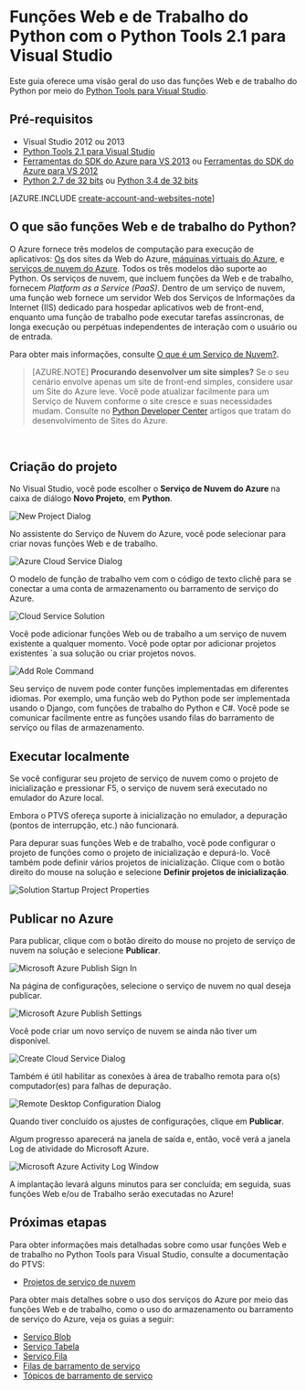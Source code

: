 <properties 
	pageTitle="Funções Web e de Trabalho do Python com o Python Tools 2.1 para Visual Studio" 
	description="Visão geral do uso do Python Tools para Visual Studio para criar serviços de nuvem do Azure, incluindo funções Web e de Trabalho." 
	services="" 
	documentationCenter="python" 
	authors="huguesv" 
	manager="wpickett" 
	editor=""/>

<tags 
	ms.service="cloud-services" 
	ms.workload="tbd" 
	ms.tgt_pltfrm="na" 
	ms.devlang="python" 
	ms.topic="article" 
	ms.date="02/09/2015" 
	ms.author="huvalo"/>




# Funções Web e de Trabalho do Python com o Python Tools 2.1 para Visual Studio

Este guia oferece uma visão geral do uso das funções Web e de trabalho do Python por meio do [Python Tools para Visual Studio][].

## Pré-requisitos

 - Visual Studio 2012 ou 2013
 - [Python Tools 2.1 para Visual Studio][]
 - [Ferramentas do SDK do Azure para VS 2013][] ou [Ferramentas do SDK do Azure para VS 2012][]
 - [Python 2.7 de 32 bits][] ou [Python 3.4 de 32 bits][]

[AZURE.INCLUDE [create-account-and-websites-note](../includes/create-account-and-websites-note.md)]

## O que são funções Web e de trabalho do Python?

O Azure fornece três modelos de computação para execução de aplicativos: [Os][sites da Web do modelo de execução] dos sites da Web do Azure, [máquinas virtuais do Azure][execução do modelo vms], e [serviços de nuvem do Azure][serviços de nuvem do modelo de execução]. Todos os três modelos dão suporte ao Python. Os serviços de nuvem, que incluem funções da Web e de trabalho, fornecem *Platform as a Service (PaaS)*. Dentro de um serviço de nuvem, uma função web fornece um servidor Web dos Serviços de Informações da Internet (IIS) dedicado para hospedar aplicativos web de front-end, enquanto uma função de trabalho pode executar tarefas assíncronas, de longa execução ou perpétuas independentes de interação com o usuário ou de entrada.

Para obter mais informações, consulte [O que é um Serviço de Nuvem?].

> [AZURE.NOTE] **Procurando desenvolver um site simples?**
Se o seu cenário envolve apenas um site de front-end simples, considere usar um Site do Azure leve. Você pode atualizar facilmente para um Serviço de Nuvem conforme o site cresce e suas necessidades mudam. Consulte no <a href="/pt-br/develop/python/">Python Developer Center</a> artigos que tratam do desenvolvimento de Sites do Azure.
<br />


## Criação do projeto

No Visual Studio, você pode escolher o **Serviço de Nuvem do Azure** na caixa de diálogo **Novo Projeto**, em **Python**. 

![New Project Dialog](./media/cloud-services-python-ptvs/new-project-cloud-service.png)

No assistente do Serviço de Nuvem do Azure, você pode selecionar para criar novas funções Web e de trabalho.

![Azure Cloud Service Dialog](./media/cloud-services-python-ptvs/new-service-wizard.png)

O modelo de função de trabalho vem com o código de texto clichê para se conectar a uma conta de armazenamento ou barramento de serviço do Azure.

![Cloud Service Solution](./media/cloud-services-python-ptvs/worker.png)

Você pode adicionar funções Web ou de trabalho a um serviço de nuvem existente a qualquer momento.  Você pode optar por adicionar projetos existentes `a sua solução ou criar projetos novos. 

![Add Role Command](./media/cloud-services-python-ptvs/add-new-or-existing-role.png)

Seu serviço de nuvem pode conter funções implementadas em diferentes idiomas.  Por exemplo, uma função web do Python pode ser implementada usando o Django, com funções de trabalho do Python e C#.  Você pode se comunicar facilmente entre as funções usando filas do barramento de serviço ou filas de armazenamento.

## Executar localmente

Se você configurar seu projeto de serviço de nuvem como o projeto de inicialização e pressionar F5, o serviço de nuvem será executado no emulador do Azure local.

Embora o PTVS ofereça suporte à inicialização no emulador, a depuração (pontos de interrupção, etc.) não funcionará.

Para depurar suas funções Web e de trabalho, você pode configurar o projeto de funções como o projeto de inicialização e depurá-lo.  Você também pode definir vários projetos de inicialização.  Clique com o botão direito do mouse na solução e selecione **Definir projetos de inicialização**.

![Solution Startup Project Properties](./media/cloud-services-python-ptvs/startup.png)

## Publicar no Azure

Para publicar, clique com o botão direito do mouse no projeto de serviço de nuvem na solução e selecione **Publicar**.

![Microsoft Azure Publish Sign In](./media/cloud-services-python-ptvs/publish-sign-in.png)

Na página de configurações, selecione o serviço de nuvem no qual deseja publicar.

![Microsoft Azure Publish Settings](./media/cloud-services-python-ptvs/publish-settings.png)

Você pode criar um novo serviço de nuvem se ainda não tiver um disponível.

![Create Cloud Service Dialog](./media/cloud-services-python-ptvs/publish-create-cloud-service.png)

Também é útil habilitar as conexões à área de trabalho remota para o(s) computador(es) para falhas de depuração.

![Remote Desktop Configuration Dialog](./media/cloud-services-python-ptvs/publish-remote-desktop-configuration.png)

Quando tiver concluído os ajustes de configurações, clique em **Publicar**.

Algum progresso aparecerá na janela de saída e, então, você verá a janela Log de atividade do Microsoft Azure.

![Microsoft Azure Activity Log Window](./media/cloud-services-python-ptvs/publish-activity-log.png)

A implantação levará alguns minutos para ser concluída; em seguida, suas funções Web e/ou de Trabalho serão executadas no Azure!

## Próximas etapas

Para obter informações mais detalhadas sobre como usar funções Web e de trabalho no Python Tools para Visual Studio, consulte a documentação do PTVS:

- [Projetos de serviço de nuvem][]

Para obter mais detalhes sobre o uso dos serviços do Azure por meio das funções Web e de trabalho, como o uso do armazenamento ou barramento de serviço do Azure, veja os guias a seguir:
 
- [Serviço Blob][]
- [Serviço Tabela][]
- [Serviço Fila][]
- [Filas de barramento de serviço][]
- [Tópicos de barramento de serviço][]


<!--Link references-->

[O que é um Serviço de Nuvem?]: /pt-br/manage/services/cloud-services/what-is-a-cloud-service/
[sites da Web do modelo de execução]: ../fundamentals-application-models/#WebSites
[execução do modelo vms]: ../fundamentals-application-models/#VMachine
[serviços de nuvem do modelo de execução]: ../fundamentals-application-models/#CloudServices
[Python Developer Center]: /pt-br/develop/python/

[Serviço Blob]: ../storage-python-how-to-use-blob-storage/
[Serviço Fila]: ../storage-python-how-to-use-queue-storage/
[Serviço Tabela]: ../storage-python-how-to-use-table-storage/
[Filas de barramento de serviço]: ../service-bus-python-how-to-use-queues/
[Tópicos de barramento de serviço]: ../service-bus-python-how-to-use-topics-subscriptions/


<!--External Link references-->

[Python Tools para Visual Studio]: http://aka.ms/ptvs
[Documentação do Python Tools para Visual Studio]: http://pytools.codeplex.com/documentation 
[Projetos de serviço de nuvem]: http://pytools.codeplex.com/wikipage?title=Features%20Cloud%20Project

[Python Tools 2.1 para Visual Studio]: http://go.microsoft.com/fwlink/?LinkId=517189
[Ferramentas do SDK do Azure para VS 2013]: http://go.microsoft.com/fwlink/?LinkId=323510
[Ferramentas do SDK do Azure para VS 2012]: http://go.microsoft.com/fwlink/?LinkId=323511
[Python 2.7 de 32 bits]: http://go.microsoft.com/fwlink/?LinkId=517190 
[Python 3.4 de 32 bits]: http://go.microsoft.com/fwlink/?LinkId=517191

<!--HONumber=45--> 
